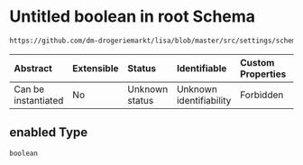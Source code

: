 # Untitled boolean in root Schema

```txt
https://github.com/dm-drogeriemarkt/lisa/blob/master/src/settings/schema.json#/properties/default_configs/properties/enabled
```



| Abstract            | Extensible | Status         | Identifiable            | Custom Properties | Additional Properties | Access Restrictions | Defined In                                                                               |
| :------------------ | :--------- | :------------- | :---------------------- | :---------------- | :-------------------- | :------------------ | :--------------------------------------------------------------------------------------- |
| Can be instantiated | No         | Unknown status | Unknown identifiability | Forbidden         | Allowed               | none                | [settings.schema.json\*](../../src/settings/settings.schema.json "open original schema") |

## enabled Type

`boolean`

